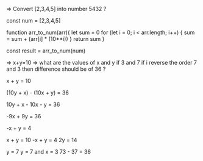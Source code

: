 =>   Convert [2,3,4,5] into number 5432 ?


const num = [2,3,4,5]

function arr_to_num(arr){
      let sum = 0
      for (let i = 0; i < arr.length; i++) {
        sum = sum + (arr[i] * (10**i))
      }
      return sum
}

const result = arr_to_num(num)



=>   x+y=10  =>  what are the values of x and y if 3 and 7 if i reverse the order 7 and 3 then difference should be of 36 ?

   
   
x + y = 10

(10y + x) - (10x + y) = 36

10y + x - 10x - y = 36

-9x + 9y = 36

-x + y = 4

x + y = 10
-x + y = 4
2y = 14

y = 7
y = 7 and x = 3
73 - 37 = 36